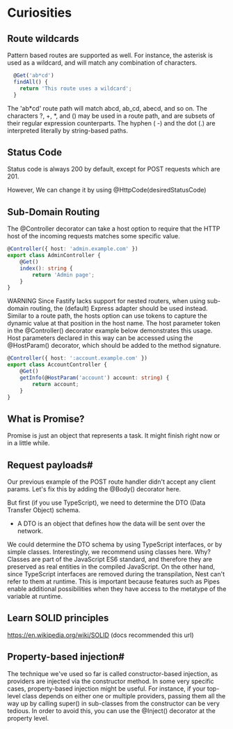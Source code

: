 # Curiosities

## Route wildcards

Pattern based routes are supported as well. For instance, the asterisk is used as a wildcard, and will match any combination of characters.

```ts
  @Get('ab*cd')
  findAll() {
    return 'This route uses a wildcard';
  }
```

The 'ab\*cd' route path will match abcd, ab_cd, abecd, and so on. The characters ?, +, \*, and () may be used in a route path, and are subsets of their regular expression counterparts. The hyphen ( -) and the dot (.) are interpreted literally by string-based paths.

## Status Code

Status code is always 200 by default, except for POST requests which are 201.

However, We can change it by using @HttpCode(desiredStatusCode)

## Sub-Domain Routing

The @Controller decorator can take a host option to require that the HTTP host of the incoming requests matches some specific value.

```ts
@Controller({ host: 'admin.example.com' })
export class AdminController {
    @Get()
    index(): string {
        return 'Admin page';
    }
}
```

WARNING
Since Fastify lacks support for nested routers, when using sub-domain routing, the (default) Express adapter should be used instead.
Similar to a route path, the hosts option can use tokens to capture the dynamic value at that position in the host name. The host parameter token in the @Controller() decorator example below demonstrates this usage. Host parameters declared in this way can be accessed using the @HostParam() decorator, which should be added to the method signature.

```ts
@Controller({ host: ':account.example.com' })
export class AccountController {
    @Get()
    getInfo(@HostParam('account') account: string) {
        return account;
    }
}
```

## What is Promise?

Promise is just an object that represents a task. It might finish right now or in a little while.

## Request payloads#

Our previous example of the POST route handler didn't accept any client params. Let's fix this by adding the @Body() decorator here.

But first (if you use TypeScript), we need to determine the DTO (Data Transfer Object) schema.

-   A DTO is an object that defines how the data will be sent over the network.

We could determine the DTO schema by using TypeScript interfaces, or by simple classes. Interestingly, we recommend using classes here. Why? Classes are part of the JavaScript ES6 standard, and therefore they are preserved as real entities in the compiled JavaScript. On the other hand, since TypeScript interfaces are removed during the transpilation, Nest can't refer to them at runtime. This is important because features such as Pipes enable additional possibilities when they have access to the metatype of the variable at runtime.

## Learn SOLID principles

https://en.wikipedia.org/wiki/SOLID (docs recommended this url)

## Property-based injection#

The technique we've used so far is called constructor-based injection, as providers are injected via the constructor method. In some very specific cases, property-based injection might be useful. For instance, if your top-level class depends on either one or multiple providers, passing them all the way up by calling super() in sub-classes from the constructor can be very tedious. In order to avoid this, you can use the @Inject() decorator at the property level.
